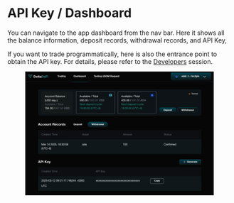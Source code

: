 # API Key / Dashboard

You can navigate to the app dashboard from the nav bar. Here it shows all the balance information, deposit records, withdrawal records, and API Key,

If you want to trade programmatically, here is also the entrance point to obtain the API key. For details, please refer to the [Developers](../developers/) session.

<figure><img src="../../.gitbook/assets/image (4).png" alt=""><figcaption></figcaption></figure>



